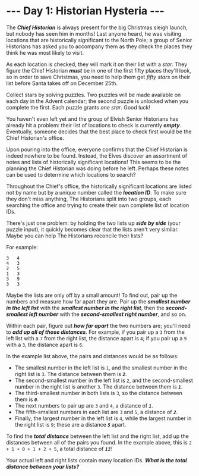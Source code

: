 # --- Day 1: Historian Hysteria ---

The <em><b>Chief Historian</b></em> is always present for the big Christmas sleigh launch, but nobody has seen him in months! Last anyone heard, he was visiting locations that are historically significant to the North Pole; a group of Senior Historians has asked you to accompany them as they check the places they think he was most likely to visit.


As each location is checked, they will mark it on their list with a <em class="star">star</em>. They figure the Chief Historian <em><b>must</b></em> be in one of the first fifty places they'll look, so in order to save Christmas, you need to help them get <em class="star">fifty stars</em> on their list before Santa takes off on December 25th.


Collect stars by solving puzzles.  Two puzzles will be made available on each day in the Advent calendar; the second puzzle is unlocked when you complete the first.  Each puzzle grants <em class="star">one star</em>. Good luck!


You haven't even left yet and the group of Elvish Senior Historians has already hit a problem: their list of locations to check is currently <em><b>empty</b></em>. Eventually, someone decides that the best place to check first would be the Chief Historian's office.


Upon pouring into the office, everyone confirms that the Chief Historian is indeed nowhere to be found. Instead, the Elves discover an assortment of notes and lists of historically significant locations! This seems to be the planning the Chief Historian was doing before he left. Perhaps these notes can be used to determine which locations to search?


Throughout the Chief's office, the historically significant locations are listed not by name but by a unique number called the <em><b>location ID</b></em>. To make sure they don't miss anything, The Historians split into two groups, each searching the office and trying to create their own complete list of location IDs.


There's just one problem: by holding the two lists up <em><b>side by side</b></em> (your puzzle input), it quickly becomes clear that the lists aren't very similar. Maybe you can help The Historians reconcile their lists?


For example:


<pre><code>3   4
4   3
2   5
1   3
3   9
3   3
</code></pre>
Maybe the lists are only off by a small amount! To find out, pair up the numbers and measure how far apart they are. Pair up the <em><b>smallest number in the left list</b></em> with the <em><b>smallest number in the right list</b></em>, then the <em><b>second-smallest left number</b></em> with the <em><b>second-smallest right number</b></em>, and so on.


Within each pair, figure out <em><b>how far apart</b></em> the two numbers are; you'll need to <em><b>add up all of those distances</b></em>. For example, if you pair up a <code>3</code> from the left list with a <code>7</code> from the right list, the distance apart is <code>4</code>; if you pair up a <code>9</code> with a <code>3</code>, the distance apart is <code>6</code>.


In the example list above, the pairs and distances would be as follows:


<ul>
<li>The smallest number in the left list is <code>1</code>, and the smallest number in the right list is <code>3</code>. The distance between them is <code><em><b>2</b></em></code>.</li>
<li>The second-smallest number in the left list is <code>2</code>, and the second-smallest number in the right list is another <code>3</code>. The distance between them is <code><em><b>1</b></em></code>.</li>
<li>The third-smallest number in both lists is <code>3</code>, so the distance between them is <code><em><b>0</b></em></code>.</li>
<li>The next numbers to pair up are <code>3</code> and <code>4</code>, a distance of <code><em><b>1</b></em></code>.</li>
<li>The fifth-smallest numbers in each list are <code>3</code> and <code>5</code>, a distance of <code><em><b>2</b></em></code>.</li>
<li>Finally, the largest number in the left list is <code>4</code>, while the largest number in the right list is <code>9</code>; these are a distance <code><em><b>5</b></em></code> apart.</li>
</ul>
To find the <em><b>total distance</b></em> between the left list and the right list, add up the distances between all of the pairs you found. In the example above, this is <code>2 + 1 + 0 + 1 + 2 + 5</code>, a total distance of <code><em><b>11</b></em></code>!


Your actual left and right lists contain many location IDs. <em><b>What is the total distance between your lists?</b></em>



